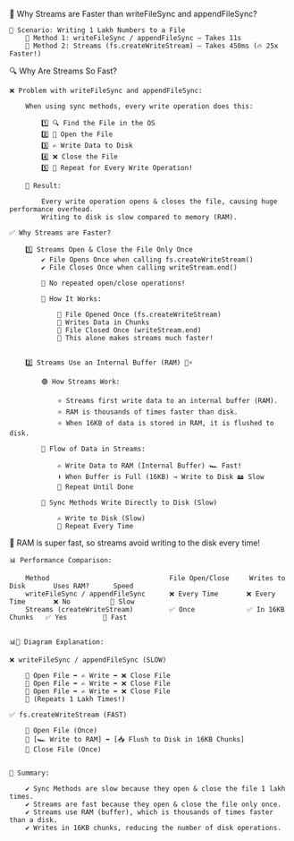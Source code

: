🚀 Why Streams are Faster than writeFileSync and appendFileSync?

    📜 Scenario: Writing 1 Lakh Numbers to a File
        🔹 Method 1: writeFileSync / appendFileSync – Takes 11s
        🔹 Method 2: Streams (fs.createWriteStream) – Takes 450ms (🔥 25x Faster!)

🔍 Why Are Streams So Fast?

    ❌ Problem with writeFileSync and appendFileSync:

        When using sync methods, every write operation does this:

            1️⃣ 🔍 Find the File in the OS
            2️⃣ 📂 Open the File
            3️⃣ ✍️ Write Data to Disk
            4️⃣ ❌ Close the File
            5️⃣ 🔄 Repeat for Every Write Operation!

        🔴 Result:

            Every write operation opens & closes the file, causing huge performance overhead.
            Writing to disk is slow compared to memory (RAM).

    ✅ Why Streams are Faster?

        1️⃣ Streams Open & Close the File Only Once
            ✔ File Opens Once when calling fs.createWriteStream()
            ✔ File Closes Once when calling writeStream.end()

            🔹 No repeated open/close operations!

            🔄 How It Works:

                📂 File Opened Once (fs.createWriteStream)
                🔄 Writes Data in Chunks
                📂 File Closed Once (writeStream.end)
                📌 This alone makes streams much faster!


        2️⃣ Streams Use an Internal Buffer (RAM) 🧠⚡

            🟢 How Streams Work:

                ⭐ Streams first write data to an internal buffer (RAM).
                ⭐ RAM is thousands of times faster than disk.
                ⭐ When 16KB of data is stored in RAM, it is flushed to disk.

            🔄 Flow of Data in Streams:

                ✍️ Write Data to RAM (Internal Buffer) 🏎️ Fast!
                ⬇️ When Buffer is Full (16KB) → Write to Disk 🖴 Slow
                🔄 Repeat Until Done

            🔴 Sync Methods Write Directly to Disk (Slow)

                ✍️ Write to Disk (Slow)  
                🔄 Repeat Every Time

📌 RAM is super fast, so streams avoid writing to the disk every time!

    📊 Performance Comparison:

        Method                          	File Open/Close	    Writes to Disk	     Uses RAM?	    Speed
        writeFileSync / appendFileSync	    ❌ Every Time	   ❌ Every Time	      ❌ No	        🐌 Slow
        Streams (createWriteStream)	        ✅ Once	           ✅ In 16KB Chunks	  ✅ Yes	        🚀 Fast


    📊📜 Diagram Explanation:

    ❌ writeFileSync / appendFileSync (SLOW)
 
        📂 Open File ➡️ ✍️ Write ➡️ ❌ Close File
        📂 Open File ➡️ ✍️ Write ➡️ ❌ Close File
        📂 Open File ➡️ ✍️ Write ➡️ ❌ Close File
        🔄 (Repeats 1 Lakh Times!)

    ✅ fs.createWriteStream (FAST)
   
        📂 Open File (Once)
        🔄 [🏎️ Write to RAM] ➡️ [📥 Flush to Disk in 16KB Chunks]
        📂 Close File (Once)


    🎯 Summary:

        ✔ Sync Methods are slow because they open & close the file 1 lakh times.
        ✔ Streams are fast because they open & close the file only once.
        ✔ Streams use RAM (buffer), which is thousands of times faster than a disk.
        ✔ Writes in 16KB chunks, reducing the number of disk operations.